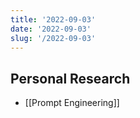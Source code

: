 ```yaml
---
title: '2022-09-03'
date: '2022-09-03'
slug: '/2022-09-03'
---
```


## Personal Research

- [[Prompt Engineering]]
